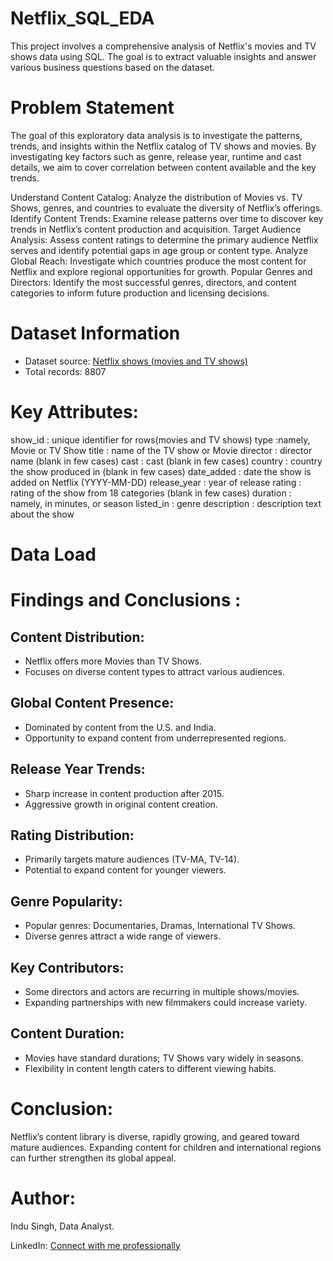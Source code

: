 
# Netflix_SQL_EDA
This project involves a comprehensive analysis of Netflix's movies and TV shows data using SQL. The goal is to extract valuable insights and answer various business questions based on the dataset.
# Problem Statement
The goal of this exploratory data analysis is to investigate the patterns, trends, and insights within the Netflix catalog of TV shows and movies. By investigating key factors such as genre, release year, runtime and cast details, we aim to cover correlation between content available and the key trends.

Understand Content Catalog: Analyze the distribution of Movies vs. TV Shows, genres, and countries to evaluate the diversity of Netflix’s offerings.
Identify Content Trends: Examine release patterns over time to discover key trends in Netflix’s content production and acquisition.
Target Audience Analysis: Assess content ratings to determine the primary audience Netflix serves and identify potential gaps in age group or content type.
Analyze Global Reach: Investigate which countries produce the most content for Netflix and explore regional opportunities for growth.
Popular Genres and Directors: Identify the most successful genres, directors, and content categories to inform future production and licensing decisions.
# Dataset Information

* Dataset source: [Netflix shows (movies and TV shows)](https://www.kaggle.com/datasets/shivamb/netflix-shows)
* Total records: 8807

# Key Attributes:
show_id 				: unique identifier for rows(movies and TV shows)
type					  :namely, Movie or TV Show
title 					: name of the TV show or Movie
director 				: director name (blank in few cases)
cast 					  : cast (blank in few cases)
country 				: country the show produced in (blank in few cases)
date_added 			: date the show is added on Netflix (YYYY-MM-DD)
release_year		: year of release 
rating				  : rating of the show  from 18 categories  (blank in few cases)
duration				: namely, in minutes, or season
listed_in				: genre
description 		: description text about the show
# Data Load
# Findings and Conclusions :
## Content Distribution:
* Netflix offers more Movies than TV Shows.
* Focuses on diverse content types to attract various audiences.
## Global Content Presence:
* Dominated by content from the U.S. and India.
* Opportunity to expand content from underrepresented regions.
## Release Year Trends:
* Sharp increase in content production after 2015.
* Aggressive growth in original content creation.
## Rating Distribution:
* Primarily targets mature audiences (TV-MA, TV-14).
* Potential to expand content for younger viewers.
## Genre Popularity:
* Popular genres: Documentaries, Dramas, International TV Shows.
* Diverse genres attract a wide range of viewers.
## Key Contributors:
* Some directors and actors are recurring in multiple shows/movies.
* Expanding partnerships with new filmmakers could increase variety.
## Content Duration:
* Movies have standard durations; TV Shows vary widely in seasons.
* Flexibility in content length caters to different viewing habits.
# Conclusion:
Netflix’s content library is diverse, rapidly growing, and geared toward mature audiences. Expanding content for children and international regions can further strengthen its global appeal.

# Author:
Indu Singh, Data Analyst.

LinkedIn: [Connect with me professionally](https://www.linkedin.com/in/singhindu87/)







